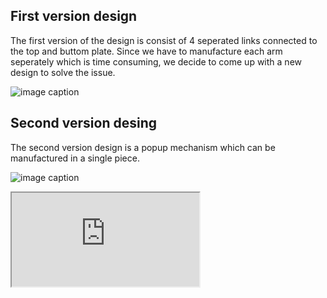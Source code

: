 ## First version design
The first version of the design is consist of 4 seperated links connected to the top and buttom plate. Since we have to manufacture each arm seperately which is time consuming, we decide to come up with a new design to solve the issue.

![image caption](https://github.com/schen304joseph/team3.github.io/blob/51a259ef2386667c8abc1ef0452ba09bcd4b1f63/CAD%20model/Flodable.JPG)

## Second version desing
The second version design is a popup mechanism which can  be manufactured in a single piece.

![image caption](https://github.com/schen304joseph/team3.github.io/blob/2122af554250366759739ca3837feab86d97b5b1/CAD%20model/V2%20one%20%20piece.JPG)



<iframe src="https://gist.github.com/schen304joseph/4b79b5ed034739b3109c5faae93b2143.js"></script>

[link to simple notebook]<script src="https://gist.github.com/schen304joseph/4b79b5ed034739b3109c5faae93b2143.js"></script>
